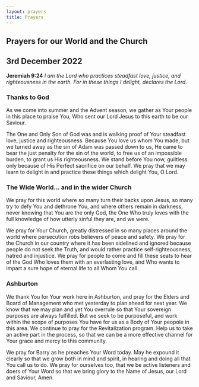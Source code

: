 ```yaml
---
layout: prayers
title: Prayers
---
```

## Prayers for our World and the Church

## 3rd December 2022

__Jeremiah 9:24__ 
_I am the Lord who practices steadfast love, justice, and righteousness in the earth. For in these things I delight, declares the Lord._

### Thanks to God
As we come into summer and the Advent season, we gather as Your people in this place to praise You, Who sent our Lord Jesus to this earth to be our Saviour.

The One and Only Son of God was and is walking proof of Your steadfast love, justice and righteousness. Because You love us whom You made, but we turned away as the sin of Adam was passed down to us, He came to bear the just penalty for the sin of the world, to free us of an impossible burden, to grant us His righteousness. We stand before You now, guiltless only because of His Perfect sacrifice on our behalf. We pray that we may learn to delight in and practice these things which delight You, O Lord.

### The Wide World... and in the wider Church
We pray for this world where so many turn their backs upon Jesus, so many try to defy You and dethrone You, and where others remain in darkness, never knowing that You are the only God, the One Who truly loves with the full knowledge of how utterly sinful they are, and we were.

We pray for Your Church, greatly distressed in so many places around the world where persecution robs believers of peace and safety. We pray for the Church in our country where it has been sidelined and ignored because people do not seek the Truth, and would rather practice self-righteousness, hatred and injustice. We pray for people to come and fill these seats to hear of the God Who loves them with an everlasting love, and Who wants to impart a sure hope of eternal life to all Whom You call.

### Ashburton
We thank You for Your work here in Ashburton, and pray for the Elders and Board of Management who met yesterday to plan ahead for next year. We know that we may plan and yet You overrule so that Your sovereign purposes are always fulfilled. But we seek to be purposeful, and work within the scope of purposes You have for us as a Body of Your peopole in this area. We continue to pray for the Revitalization program. Help us to take an active part in the process, so that we can be a more effective channel for Your grace and mercy to this community.

We pray for Barry as he preaches Your Word today. May he expound it clearly so that we grow both in mind and spirit, in hearing and doing all that You call us to do. We pray for ourselves too, that we be active listeners and doers of Your Word so that we bring glory to the Name of Jesus, our Lord and Saviour, Amen.

